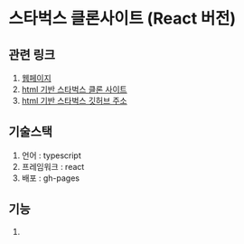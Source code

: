 # 스타벅스 클론사이트 (React 버전)
## 관련 링크
  1. [웹페이지](https://junbum2ya.github.io/starbuks-clone-website-react/)
  2. [html 기반 스타벅스 클론 사이트](https://rad-platypus-bf3217.netlify.app/)
  3. [html 기반 스타벅스 깃허브 주소](https://github.com/JunBum2ya/starbucks-clone-website)
## 기술스택
  1. 언어 : typescript
  2. 프레임워크 : react
  3. 배포 : gh-pages
## 기능
  1. 